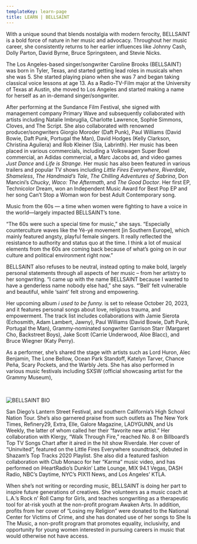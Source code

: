 ```yaml
---
templateKey: learn-page
title: LEARN | BELLSAINT
---
```

With a unique sound that blends nostalgia with modern ferocity, BELLSAINT is a bold force of nature in her music and advocacy. Throughout her music career, she consistently returns to her earlier influences like Johnny Cash, Dolly Parton, David Byrne, Bruce Springsteen, and Stevie Nicks. 

The Los Angeles-based singer/songwriter Caroline Brooks (BELLSAINT) was born in Tyler, Texas, and started getting lead roles in musicals when she was 5. She started playing piano when she was 7 and began taking classical voice lessons at age 13. As a Radio-TV-Film major at the University of Texas at Austin, she moved to Los Angeles and started making a name for herself as an in-demand singer/songwriter. 

After performing at the Sundance Film Festival, she signed with management company Primary Wave and subsequently collaborated with artists including Natalie Imbruglia, Charlotte Lawrence, Sophie Simmons, Cloves, and The Script. She also collaborated with renowned producer/songwriters Giorgio Moroder (Daft Punk), Paul Williams (David Bowie, Daft Punk, Portugal the Man), David Hodges (Kelly Clarkson, Christina Aguilera) and Rob Kleiner (Sia, Labrinth). Her music has been placed in various commercials, including a Volkswagen Super Bowl commercial, an Adidas commercial, a Marc Jacobs ad, and video games _Just Dance_ and _Life is Strange_. Her music has also been featured in various trailers and popular TV shows including _Little Fires Everywhere_, _Riverdale_, _Shameless_, _The Handmaid’s Tale_, _The Chilling Adventures of Sabrina_, Don Mancini’s _Chucky_, _Waco: The Aftermath_, and _The Good Doctor_. Her first EP, Technicolor Dream, won an Independent Music Award for Best Pop EP and her song Can’t Stop a Woman won for best Adult Contemporary song.

Music from the 60s — a time when women were fighting to have a voice in the world—largely impacted BELLSAINT’s tone.

“The 60s were such a special time for music,” she says. “Especially counterculture waves like the Yé-yé movement \[in Southern Europe], which mainly featured angsty, playful female singers. It really reflected the resistance to authority and status quo at the time. I think a lot of musical elements from the 60s are coming back because of what’s going on in our culture and political environment right now.”

BELLSAINT also refuses to be neutral, instead opting to make bold, largely personal statements through all aspects of her music – from her artistry to her songwriting. “I came up with the name BELLSAINT because I wanted to have a genderless name nobody else had,” she says. “’Bell’ felt vulnerable and beautiful, while ‘saint’ felt strong and empowering.

Her upcoming album _i used to be funny._ is set to release October 20, 2023, and it features personal songs about love, religious trauma, and empowerment. The track list includes collaborations with Jamie Sierota (Echosmith, Adam Lambert, Jawny), Paul Williams (David Bowie, Daft Punk, Portugal the Man), Grammy-nominated songwriter Garrison Starr (Margaret Cho, Backstreet Boys), Jake Scott (Carrie Underwood, Aloe Blacc), and Bruce Wiegner (Katy Perry).

As a performer, she’s shared the stage with artists such as Lord Huron, Alec Benjamin, The Lone Bellow, Ocean Park Standoff, Katelyn Tarver, Chance Peña, Scary Pockets, and the Warbly Jets. She has also performed in various music festivals including SXSW (official showcasing artist for the Grammy Museum), 

<br>

![BELLSAINT BIO](/img/press-5.jpg "BELLSAINT BIO")

San Diego’s Lantern Street Festival, and southern California’s High School Nation Tour. She’s also garnered praise from such outlets as The New York Times, Refinery29, Extra, Elle, Galore Magazine, LADYGUNN, and Us Weekly, the latter of whom called her their “favorite new artist.” Her collaboration with Klergy, “Walk Through Fire,” reached No. 8 on Billboard’s Top TV Songs Chart after it aired in the hit show Riverdale. Her cover of “Uninvited”, featured on the Little Fires Everywhere soundtrack, debuted in Shazam’s Top Tracks 2020 Playlist. She also did a featured fashion collaboration with Club Monaco for her “Karma” music video, and has performed on iHeartRadio’s Dunkin’ Latte Lounge, MIX 94.1 Vegas, DASH Radio, NBC’s Daytime, NYC’s PIX11 News, and Los Angeles’ KTLA.

When she’s not writing or recording music, BELLSAINT is doing her part to inspire future generations of creatives. She volunteers as a music coach at L.A.’s Rock n’ Roll Camp for Girls, and teaches songwriting as a therapeutic tool for at-risk youth at the non-profit program Awaken Arts. In addition, profits from her cover of “Losing my Religion” were donated to the National Center for Victims of Crime, and she has donated use of her songs to She Is The Music, a non-profit program that promotes equality, inclusivity, and opportunity for young women interested in pursuing careers in music that would otherwise not have access.
